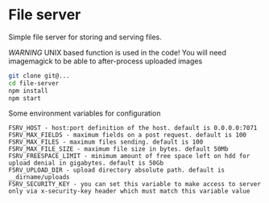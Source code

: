 File server
================

Simple file server for storing and serving files.

*WARNING* UNIX based function is used in the code!
You will need imagemagick to be able to after-process uploaded images

```bash
git clone git@...
cd file-server
npm install
npm start
```

Some environment variables for configuration

```
FSRV_HOST - host:port definition of the host. default is 0.0.0.0:7071
FSRV_MAX_FIELDS - maximum fields on a post request. default is 100
FSRV_MAX_FILES - maximum files sending. default is 100
FSRV_MAX_FILE_SIZE - maximum file size in bytes. default 50Mb
FSRV_FREESPACE_LIMIT - minimum amount of free space left on hdd for upload denial in gigabytes. default is 50Gb
FSRV_UPLOAD_DIR - upload directory absolute path. default is __dirname/uploads
FSRV_SECURITY_KEY - you can set this variable to make access to server only via x-security-key header which must match this variable value
```